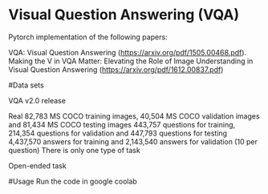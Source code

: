 # Visual Question Answering (VQA) 

Pytorch implementation of the following papers:

VQA: Visual Question Answering (https://arxiv.org/pdf/1505.00468.pdf).
Making the V in VQA Matter: Elevating the Role of Image Understanding in Visual Question Answering (https://arxiv.org/pdf/1612.00837.pdf)

#Data sets

VQA v2.0 release

Real
82,783 MS COCO training images, 40,504 MS COCO validation images and 81,434 MS COCO testing images
443,757 questions for training, 214,354 questions for validation and 447,793 questions for testing
4,437,570 answers for training and 2,143,540 answers for validation (10 per question)
There is only one type of task

Open-ended task

#Usage
Run the code in google coolab

